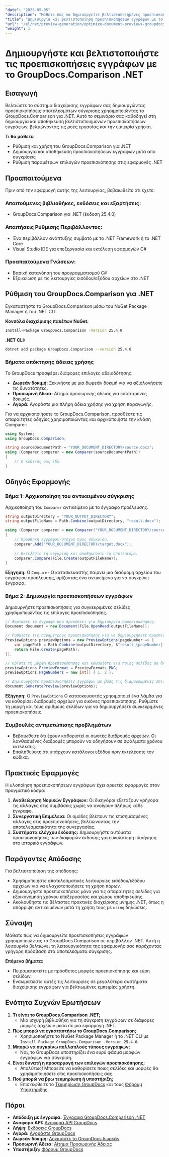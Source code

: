 ```yaml
---
"date": "2025-05-05"
"description": "Μάθετε πώς να δημιουργείτε βελτιστοποιημένες προεπισκοπήσεις εγγράφων χρησιμοποιώντας τη βιβλιοθήκη GroupDocs.Comparison για .NET. Βελτιστοποιήστε τις ροές εργασίας, βελτιώστε την εμπειρία χρήστη και παρέχετε πληροφορίες με μια ματιά."
"title": "Δημιουργία και βελτιστοποίηση προεπισκοπήσεων εγγράφων με το GroupDocs.Comparison .NET API"
"url": "/el/net/preview-generation/optimize-document-previews-groupdocs-comparison-dotnet/"
"weight": 1
---
```


# Δημιουργήστε και βελτιστοποιήστε τις προεπισκοπήσεις εγγράφων με το GroupDocs.Comparison .NET

## Εισαγωγή

Βελτιώστε το σύστημα διαχείρισης εγγράφων σας δημιουργώντας προεπισκοπήσεις αποτελεσμάτων σύγκρισης χρησιμοποιώντας το GroupDocs.Comparison για .NET. Αυτό το σεμινάριο σας καθοδηγεί στη δημιουργία και αποθήκευση βελτιστοποιημένων προεπισκοπήσεων εγγράφων, βελτιώνοντας τις ροές εργασίας και την εμπειρία χρήστη.

**Τι θα μάθετε:**
- Ρύθμιση και χρήση του GroupDocs.Comparison για .NET
- Δημιουργία και αποθήκευση προεπισκοπήσεων εγγράφων μετά από συγκρίσεις
- Ρύθμιση παραμέτρων επιλογών προεπισκόπησης στις εφαρμογές .NET

## Προαπαιτούμενα

Πριν από την εφαρμογή αυτής της λειτουργίας, βεβαιωθείτε ότι έχετε:

### Απαιτούμενες βιβλιοθήκες, εκδόσεις και εξαρτήσεις:
- GroupDocs.Comparison για .NET (έκδοση 25.4.0)

### Απαιτήσεις Ρύθμισης Περιβάλλοντος:
- Ένα περιβάλλον ανάπτυξης συμβατό με το .NET Framework ή το .NET Core
- Visual Studio IDE για επεξεργασία και εκτέλεση εφαρμογών C#

### Προαπαιτούμενα Γνώσεων:
- Βασική κατανόηση του προγραμματισμού C#
- Εξοικείωση με τις λειτουργίες εισόδου/εξόδου αρχείων στο .NET

## Ρύθμιση του GroupDocs.Comparison για .NET

Εγκαταστήστε το GroupDocs.Comparison μέσω του NuGet Package Manager ή του .NET CLI.

**Κονσόλα διαχείρισης πακέτων NuGet:**

```bash
Install-Package GroupDocs.Comparison -Version 25.4.0
```

**.NET CLI:**

```bash
dotnet add package GroupDocs.Comparison --version 25.4.0
```

### Βήματα απόκτησης άδειας χρήσης

Το GroupDocs προσφέρει διάφορες επιλογές αδειοδότησης:
- **Δωρεάν δοκιμή:** Ξεκινήστε με μια δωρεάν δοκιμή για να αξιολογήσετε τις δυνατότητες.
- **Προσωρινή Άδεια:** Αίτημα προσωρινής άδειας για εκτεταμένες δοκιμές.
- **Αγορά:** Αγοράστε μια πλήρη άδεια χρήσης για χρήση παραγωγής.

Για να αρχικοποιήσετε το GroupDocs.Comparison, προσθέστε τις απαραίτητες οδηγίες χρησιμοποιώντας και αρχικοποιήστε την κλάση Comparer:

```csharp
using System;
using GroupDocs.Comparison;

string sourceDocumentPath = "YOUR_DOCUMENT_DIRECTORY/source.docx";
using (Comparer comparer = new Comparer(sourceDocumentPath))
{
    // Ο κωδικός σας εδώ
}
```

## Οδηγός Εφαρμογής

### Βήμα 1: Αρχικοποίηση του αντικειμένου σύγκρισης

Αρχικοποίηση του `Comparer` αντικείμενο με το έγγραφο προέλευσης.

```csharp
string outputDirectory = "YOUR_OUTPUT_DIRECTORY";
string outputFileName = Path.Combine(outputDirectory, "result.docx");

using (Comparer comparer = new Comparer("YOUR_DOCUMENT_DIRECTORY/source.docx"))
{
    // Προσθήκη εγγράφου-στόχου προς σύγκριση.
    comparer.Add("YOUR_DOCUMENT_DIRECTORY/target.docx");
    
    // Εκτελέστε τη σύγκριση και αποθηκεύστε το αποτέλεσμα.
    comparer.Compare(File.Create(outputFileName));
}
```

**Εξήγηση:**
Ο `Comparer` Ο κατασκευαστής παίρνει μια διαδρομή αρχείου του εγγράφου προέλευσης, ορίζοντας ένα αντικείμενο για να συγκρίνει έγγραφα.

### Βήμα 2: Δημιουργία προεπισκοπήσεων εγγράφων

Δημιουργήστε προεπισκοπήσεις για συγκεκριμένες σελίδες χρησιμοποιώντας τις επιλογές προεπισκόπησης.

```csharp
// Φορτώστε το έγγραφο που προκύπτει για δημιουργία προεπισκόπησης.
Document document = new Document(File.OpenRead(outputFileName));

// Ρυθμίστε τις παραμέτρους προεπισκόπησης για να δημιουργήσετε προεπισκοπήσεις PNG συγκεκριμένων σελίδων.
PreviewOptions previewOptions = new PreviewOptions(pageNumber => {
    var pagePath = Path.Combine(outputDirectory, $"result_{pageNumber}.png");
    return File.Create(pagePath);
});

// Ορίστε τη μορφή προεπισκόπησης και καθορίστε για ποιες σελίδες θα δημιουργούνται προεπισκοπήσεις.
previewOptions.PreviewFormat = PreviewFormats.PNG;
previewOptions.PageNumbers = new int[] { 1, 2 };

// Δημιουργήστε προεπισκοπήσεις εγγράφων με βάση τις διαμορφωμένες επιλογές.
document.GeneratePreview(previewOptions);
```

**Εξήγηση:**
Ο `PreviewOptions` Ο κατασκευαστής χρησιμοποιεί ένα λάμδα για να καθορίσει διαδρομές αρχείων για εικόνες προεπισκόπησης. Ρυθμίστε τη μορφή και τους αριθμούς σελίδων για να δημιουργήσετε συγκεκριμένες προεπισκοπήσεις.

### Συμβουλές αντιμετώπισης προβλημάτων
- Βεβαιωθείτε ότι έχουν καθοριστεί οι σωστές διαδρομές αρχείων. Οι λανθασμένες διαδρομές μπορούν να οδηγήσουν σε σφάλματα χρόνου εκτέλεσης.
- Επαληθεύστε ότι υπάρχουν κατάλογοι εξόδου πριν εκτελέσετε τον κώδικα.

## Πρακτικές Εφαρμογές

Η υλοποίηση προεπισκοπήσεων εγγράφων έχει αρκετές εφαρμογές στον πραγματικό κόσμο:
1. **Αναθεώρηση Νομικών Εγγράφων:** Οι δικηγόροι εξετάζουν γρήγορα τις αλλαγές στις συμβάσεις χωρίς να ανοίγουν πλήρως κάθε έγγραφο.
2. **Συνεργατική Επιμέλεια:** Οι ομάδες βλέπουν τις επισημασμένες αλλαγές στις προεπισκοπήσεις, βελτιώνοντας την αποτελεσματικότητα της συνεργασίας.
3. **Συστήματα ελέγχου έκδοσης:** Δημιουργήστε αυτόματα προεπισκοπήσεις των διαφορών έκδοσης για ευκολότερη πλοήγηση στο ιστορικό εγγράφων.

## Παράγοντες Απόδοσης

Για βελτιστοποίηση της απόδοσης:
- Χρησιμοποιήστε αποτελεσματικές λειτουργίες εισόδου/εξόδου αρχείων για να ελαχιστοποιήσετε τη χρήση πόρων.
- Δημιουργήστε προεπισκοπήσεις μόνο για τις απαραίτητες σελίδες για εξοικονόμηση χρόνου επεξεργασίας και χώρου αποθήκευσης.
- Ακολουθήστε τις βέλτιστες πρακτικές διαχείρισης μνήμης .NET, όπως η απόρριψη αντικειμένων μετά τη χρήση τους με `using` δηλώσεις.

## Σύναψη

Μάθατε πώς να δημιουργείτε προεπισκοπήσεις εγγράφων χρησιμοποιώντας το GroupDocs.Comparison σε περιβάλλον .NET. Αυτή η λειτουργία βελτιώνει τη λειτουργικότητα της εφαρμογής σας παρέχοντας γρήγορη πρόσβαση στα αποτελέσματα σύγκρισης.

**Επόμενα βήματα:**
- Πειραματιστείτε με πρόσθετες μορφές προεπισκόπησης και εύρη σελίδων.
- Ενσωματώστε αυτές τις λειτουργίες σε μεγαλύτερα συστήματα διαχείρισης εγγράφων για βελτιωμένες εμπειρίες χρήστη.

## Ενότητα Συχνών Ερωτήσεων

1. **Τι είναι το GroupDocs.Comparison .NET;**
   - Μια ισχυρή βιβλιοθήκη για τη σύγκριση εγγράφων σε διάφορες μορφές αρχείων μέσα σε μια εφαρμογή .NET.
2. **Πώς μπορώ να εγκαταστήσω το GroupDocs.Comparison;**
   - Χρησιμοποιήστε το NuGet Package Manager ή το .NET CLI με `Install-Package GroupDocs.Comparison -Version 25.4.0`.
3. **Μπορώ να συγκρίνω πολλαπλούς τύπους εγγράφων;**
   - Ναι, το GroupDocs υποστηρίζει ένα ευρύ φάσμα μορφών εγγράφων για σύγκριση.
4. **Είναι δυνατή η προσαρμογή των επιλογών προεπισκόπησης;**
   - Απολύτως! Μπορείτε να καθορίσετε ποιες σελίδες και μορφές θα χρησιμοποιήσετε στις προεπισκοπήσεις σας.
5. **Πού μπορώ να βρω τεκμηρίωση ή υποστήριξη;**
   - Επισκεφθείτε το [Τεκμηρίωση GroupDocs](https://docs.groupdocs.com/comparison/net/) και τους [Φόρουμ Υποστήριξης](https://forum.groupdocs.com/c/comparison/).

## Πόροι

- **Απόδειξη με έγγραφα:** [Έγγραφα GroupDocs.Comparison .NET](https://docs.groupdocs.com/comparison/net/)
- **Αναφορά API:** [Αναφορά API GroupDocs](https://reference.groupdocs.com/comparison/net/)
- **Λήψη:** [Εκδόσεις GroupDocs](https://releases.groupdocs.com/comparison/net/)
- **Αγορά:** [Αγοράστε GroupDocs](https://purchase.groupdocs.com/buy)
- **Δωρεάν δοκιμή:** [Δοκιμάστε το GroupDocs δωρεάν](https://releases.groupdocs.com/comparison/net/)
- **Προσωρινή Άδεια:** [Αίτημα Προσωρινής Άδειας](https://purchase.groupdocs.com/temporary-license/)
- **Υποστήριξη:** [Φόρουμ GroupDocs](https://forum.groupdocs.com/c/comparison/)